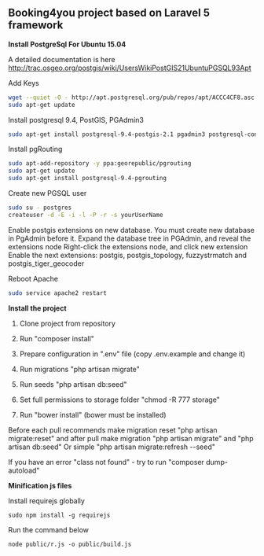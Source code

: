 ## Booking4you project based on Laravel 5 framework

**Install PostgreSql For Ubuntu 15.04**

A detailed documentation is here http://trac.osgeo.org/postgis/wiki/UsersWikiPostGIS21UbuntuPGSQL93Apt


Add Keys

```sh
wget --quiet -O - http://apt.postgresql.org/pub/repos/apt/ACCC4CF8.asc | sudo apt-key add -
sudo apt-get update
```


Install postgresql 9.4, PostGIS, PGAdmin3

```sh
sudo apt-get install postgresql-9.4-postgis-2.1 pgadmin3 postgresql-contrib php5-pgsql
```


Install pgRouting

```sh
sudo apt-add-repository -y ppa:georepublic/pgrouting
sudo apt-get update
sudo apt-get install postgresql-9.4-pgrouting
```


Create new PGSQL user

```sh
sudo su - postgres
createuser -d -E -i -l -P -r -s yourUserName
```


Enable postgis extensions on new database. You must create new database in PgAdmin before it.
Expand the database tree in PGAdmin, and reveal the extensions node
Right-click the extensions node, and click new extension
Enable the next extensions: postgis, postgis_topology, fuzzystrmatch and postgis_tiger_geocoder

Reboot Apache

```sh
sudo service apache2 restart
```


**Install the project**

1. Clone project from repository

2. Run "composer install"

3. Prepare configuration in ".env" file (copy .env.example and change it)

4. Run migrations "php artisan migrate"

5. Run seeds "php artisan db:seed"

6. Set full permissions to storage folder "chmod -R 777 storage"

7. Run "bower install" (bower must be installed)


Before each pull recommends make migration reset "php artisan migrate:reset" and after pull make migration "php artisan migrate" and "php artisan db:seed"
Or simple "php artisan migrate:refresh --seed"

If you have an error "class not found" - try to run "composer dump-autoload"

**Minification js files**

Install requirejs globally
```
sudo npm install -g requirejs
```

Run the command below
```
node public/r.js -o public/build.js
```
